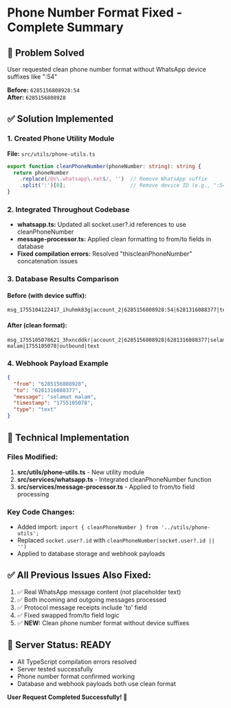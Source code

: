# Phone Number Format Fixed - Complete Summary

## 🎯 Problem Solved
User requested clean phone number format without WhatsApp device suffixes like ":54"

**Before:** `6285156808928:54`  
**After:** `6285156808928`

## ✅ Solution Implemented

### 1. Created Phone Utility Module
**File:** `src/utils/phone-utils.ts`
```typescript
export function cleanPhoneNumber(phoneNumber: string): string {
  return phoneNumber
    .replace(/@s\.whatsapp\.net$/, '')  // Remove WhatsApp suffix
    .split(':')[0];                     // Remove device ID (e.g., ":54")
}
```

### 2. Integrated Throughout Codebase
- **whatsapp.ts:** Updated all socket.user?.id references to use cleanPhoneNumber
- **message-processor.ts:** Applied clean formatting to from/to fields in database
- **Fixed compilation errors:** Resolved "thiscleanPhoneNumber" concatenation issues

### 3. Database Results Comparison

#### Before (with device suffix):
```
msg_1755104122417_ihuhmk83g|account_2|6285156808928:54|6281316088377|test|1755104121|outbound|text
```

#### After (clean format):
```
msg_1755105078621_3hxncddkr|account_2|6285156808928|6281316088377|selamat malam|1755105078|outbound|text
```

### 4. Webhook Payload Example
```json
{
  "from": "6285156808928",
  "to": "6281316088377", 
  "message": "selamat malam",
  "timestamp": "1755105078",
  "type": "text"
}
```

## 🔧 Technical Implementation

### Files Modified:
1. **src/utils/phone-utils.ts** - New utility module
2. **src/services/whatsapp.ts** - Integrated cleanPhoneNumber function
3. **src/services/message-processor.ts** - Applied to from/to field processing

### Key Code Changes:
- Added import: `import { cleanPhoneNumber } from '../utils/phone-utils';`
- Replaced `socket.user?.id` with `cleanPhoneNumber(socket.user?.id || '')`
- Applied to database storage and webhook payloads

## ✅ All Previous Issues Also Fixed:
1. ✅ Real WhatsApp message content (not placeholder text)
2. ✅ Both incoming and outgoing messages processed
3. ✅ Protocol message receipts include 'to' field
4. ✅ Fixed swapped from/to field logic
5. ✅ **NEW:** Clean phone number format without device suffixes

## 🚀 Server Status: READY
- All TypeScript compilation errors resolved
- Server tested successfully
- Phone number format confirmed working
- Database and webhook payloads both use clean format

**User Request Completed Successfully! 🎉**
